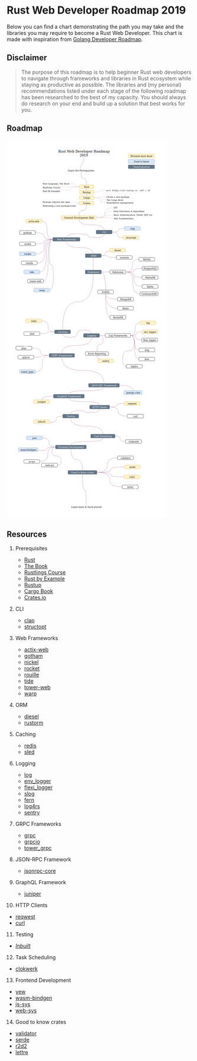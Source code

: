 # Rust Web Developer Roadmap 2019

Below you can find a chart demonstrating the path you may take and the libraries you may require to become a Rust Web Developer. This chart is made with inspiration from [Golang Developer Roadmap](https://github.com/Alikhll/golang-developer-roadmap/).

## Disclaimer

> The purpose of this roadmap is to help beginner Rust web developers to navigate through frameworks and libraries in Rust ecosystem while staying as productive as possible. The libraries and (my personal) recommendations listed under each stage of the following roadmap has been researched to the best of my capacity. You should always do research on your end and build up a solution that best works for you.

## Roadmap

![Roadmap](./rust-web-developer-roadmap.png)

## Resources

1. Prerequisites
   - [Rust](https://www.rust-lang.org/)
   - [The Book](https://doc.rust-lang.org/book/)
   - [Rustlings Course](https://github.com/rust-lang/rustlings/)
   - [Rust by Example](https://doc.rust-lang.org/stable/rust-by-example/)
   - [Rustup](https://www.rust-lang.org/tools/install)
   - [Cargo Book](https://doc.rust-lang.org/cargo/index.html)
   - [Crates.io](https://crates.io/)

2. CLI
   - [clap](https://crates.io/crates/clap)
   - [structopt](https://crates.io/crates/structopt)

3. Web Frameworks
   - [actix-web](https://crates.io/crates/actix-web)
   - [gotham](https://crates.io/crates/gotham)
   - [nickel](https://crates.io/crates/nickel)
   - [rocket](https://crates.io/crates/rocket)
   - [rouille](https://crates.io/crates/rouille)
   - [tide](https://crates.io/crates/tide)
   - [tower-web](https://crates.io/crates/tower-web)
   - [warp](https://crates.io/crates/warp)

4. ORM
   - [diesel](https://crates.io/crates/diesel)
   - [rustorm](https://crates.io/crates/rustorm)

5. Caching
   - [redis](https://crates.io/crates/redis)
   - [sled](https://crates.io/crates/sled)

6. Logging
   - [log](https://crates.io/crates/log)
   - [env_logger](https://crates.io/crates/env_logger)
   - [flexi_logger](https://crates.io/crates/flexi_logger)
   - [slog](https://crates.io/crates/slog)
   - [fern](https://crates.io/crates/fern)
   - [log4rs](https://crates.io/crates/log4rs)
   - [sentry](https://crates.io/crates/sentry)

7. GRPC Frameworks
   - [grpc](https://crates.io/crates/grpc)
   - [grpcio](https://crates.io/crates/grpcio)
   - [tower_grpc](https://github.com/tower-rs/tower-grpc)

8. JSON-RPC Framework
   - [jsonrpc-core](https://crates.io/crates/jsonrpc-core)

9. GraphQL Framework
   - [juniper](https://crates.io/crates/juniper)

10. HTTP Clients
   - [reqwest](https://crates.io/crates/reqwest)
   - [curl](https://crates.io/crates/curl)

11. Testing
   - *[Inbuilt](https://doc.rust-lang.org/book/ch11-00-testing.html)*

12. Task Scheduling
   - [clokwerk](https://crates.io/crates/clokwerk)

13. Frontend Development
   - [yew](https://crates.io/crates/yew)
   - [wasm-bindgen](https://crates.io/crates/wasm-bindgen)
   - [js-sys](https://crates.io/crates/js-sys)
   - [web-sys](https://crates.io/crates/web-sys)

14. Good to know crates
   - [validator](https://crates.io/crates/validator)
   - [serde](https://crates.io/crates/serde)
   - [r2d2](https://crates.io/crates/r2d2)
   - [lettre](https://crates.io/crates/lettre)